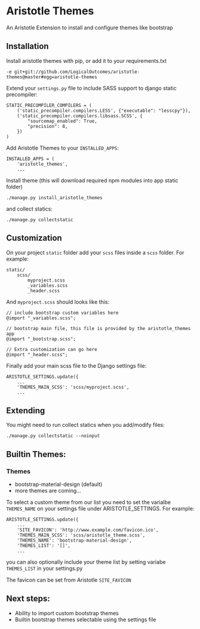 # Aristotle Themes

An Aristotle Extension to install and configure themes like bootstrap


## Installation

Install aristotle themes with pip, or add it to your requirements.txt

```
-e git+git://github.com/LogicalOutcomes/aristotle-themes@master#egg=aristotle-themes
```

Extend your `settings.py` file to include SASS support to django static precompiler:

```
STATIC_PRECOMPILER_COMPILERS = (
    ('static_precompiler.compilers.LESS', {"executable": "lesscpy"}),
    ('static_precompiler.compilers.libsass.SCSS', {
        "sourcemap_enabled": True,
        "precision": 8,
    })
)
```

Add Aristotle Themes to your `INSTALLED_APPS`:

```
INSTALLED_APPS = (
    'aristotle_themes',
    ...
```

Install theme (this will download required npm modules into app static folder)

```
./manage.py install_aristotle_themes
```

and collect statics:

```
./manage.py collectstatic
```

## Customization

On your project `static` folder add your `scss` files inside a `scss` folder. For example:

```
static/
    scss/
        myproject.scss
        _variables.scss
        _header.scss
```

And `myproject.scss` should looks like this:

```
// include bootstrap custom variables here
@import "_variables.scss";

// bootstrap main file, this file is provided by the aristotle_themes app
@import "_bootstrap.scss";

// Extra customization can go here
@import "_header.scss";
```

Finally add your main scss file to the Django settings file:

```
ARISTOTLE_SETTINGS.update({
    ...
    'THEMES_MAIN_SCSS': 'scss/myproject.scss',
    ...
```

## Extending

You might need to run collect statics when you add/modify files:

```
./manage.py collectstatic --noinput
```

## Builtin Themes:

### Themes

 * bootstrap-material-design (default)
 * more themes are coming...

To select a custom theme from our list you need to set the varialbe `THEMES_NAME` on your settings file under ARISTOTLE_SETTINGS. For example:

```
ARISTOTLE_SETTINGS.update({
    ...
    'SITE_FAVICON': 'http://www.example.com/favicon.ico',
    'THEMES_MAIN_SCSS': 'scss/aristotle_theme.scss',
    'THEMES_NAME': 'bootstrap-material-design',
    'THEMES_LIST': '[]',
    ...
```

you can also optionally include your theme list by setting variabe `THEMES_LIST` in your settings.py

The favicon can be set from Aristotle `SITE_FAVICON`


## Next steps:

 * Ability to import custom bootstrap themes
 * Builtin bootstrap themes selectable using the settings file
